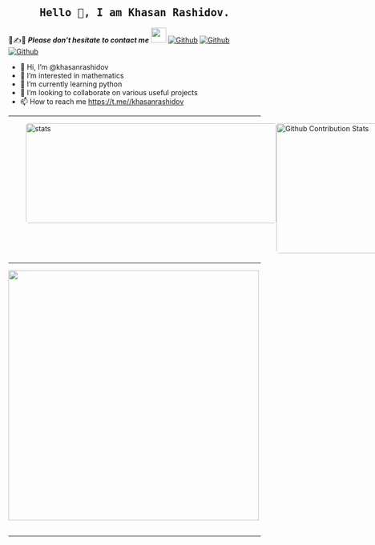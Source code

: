 <h2 align='center'><samp><strong>Hello 👋, I am Khasan Rashidov.</strong></samp></h2>

📝✍📧 ***Please don’t hesitate to contact me*** <img src="https://media.giphy.com/media/WUlplcMpOCEmTGBtBW/giphy.gif" width="30">  [![Github](https://img.shields.io/github/followers/khasanrashidov?label=Follow%20Me&style=social)](https://github.com/khasanrashidov)  [![Github](https://img.shields.io/github/stars/khasanrashidov?affiliations=OWNER&style=social)](https://github.com/khasanrashidov)  [![Github](https://img.shields.io/github/watchers/khasanrashidov/khasanrashidov?style=social)](https://github.com/khasanrashidov)

- 👋 Hi, I’m @khasanrashidov
- 👀 I’m interested in mathematics
- 🌱 I’m currently learning python
- 💞️ I’m looking to collaborate on various useful projects
- 📫 How to reach me https://t.me//khasanrashidov

<hr>
<p style="display: flex; justify-content: space-between;">
<img style="border-radius: 5px; margin: 0 0 5px 35px;" alt="stats" width="500px" height="200px" src="https://github-readme-stats.vercel.app/api?username=khasanrashidov&show_icons=true&include_all_commits=true&theme=nord&hide_border=true" alt="Khasan's github statistics" />
<img style="border-radius: 5px; margin-bottom: 5px" alt="Github Contribution Stats" width="300px" height="260px" src="https://github-contribution-stats.vercel.app/api/?username=khasanrashidov" />
</p>

<hr>
<div >
  <a href="https://github.com/khasanrashidov/khasanrashidov" >
    <img align="center" width="500px" src="https://github-readme-stats.vercel.app/api/top-langs/?username=khasanrashidov&layout=compact&theme=nord&hide_border=true" />
  </a> 
</div>



<br>
<hr>



<!---
khasanrashidov/khasanrashidov is a ✨ special ✨ repository because its `README.md` (this file) appears on your GitHub profile.
You can click the Preview link to take a look at your changes.
--->
